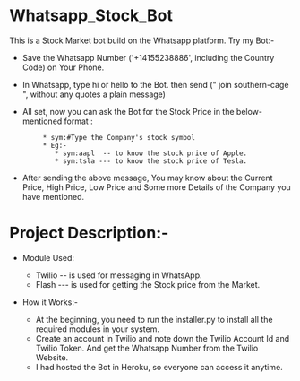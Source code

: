 # Whatsapp_Stock_Bot

This is a Stock Market bot build on the Whatsapp platform.
Try my Bot:-
 * Save the Whatsapp Number ('+14155238886', including the Country Code) on Your Phone.
 * In Whatsapp, type hi or hello to the Bot. then  send (" join southern-cage ", without any quotes a plain message)
 * All set, now you can ask the Bot for the Stock Price in the below-mentioned format :

            * sym:#Type the Company's stock symbol
            * Eg:- 
               * sym:aapl  -- to know the stock price of Apple.
               * sym:tsla --- to know the stock price of Tesla.
 * After sending the above message, You may know about the Current Price, High Price, Low Price and Some more Details of the Company you have mentioned.

# Project Description:- 

* Module Used:
   * Twilio -- is used for messaging in WhatsApp. 
   * Flash --- is used for getting the Stock price from the Market.

* How it Works:-
   * At the beginning, you need to run the installer.py to install all the required modules in your system.
   * Create an account in Twilio and note down the Twilio Account Id and Twilio Token. And get the Whatsapp Number from the Twilio Website.
   * I had hosted the Bot in Heroku, so everyone can access it anytime.
